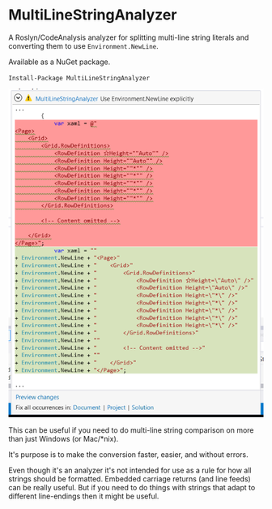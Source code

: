 # MultiLineStringAnalyzer

A Roslyn/CodeAnalysis analyzer for splitting multi-line string literals and converting them to use `Environment.NewLine`.

Available as a NuGet package.

`Install-Package MultiLineStringAnalyzer`

![screenshot](./art/example-screenshot.png)

This can be useful if you need to do multi-line string comparison on more than just Windows (or Mac/*nix).

It's purpose is to make the conversion faster, easier, and without errors. 

Even though it's an analyzer it's not intended for use as a rule for how all strings should be formatted. Embedded carriage returns (and line feeds) can be really useful. But if you need to do things with strings that adapt to different line-endings then it might be useful.
